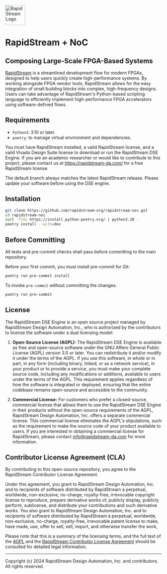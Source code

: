 <!--
Copyright (c) 2024 RapidStream Design Automation, Inc. and contributors.  All rights reserved.
The contributor(s) of this file has/have agreed to the RapidStream Contributor License Agreement.
-->

<img src="https://imagedelivery.net/AU8IzMTGgpVmEBfwPILIgw/1b565657-df33-41f9-f29e-0d539743e700/128" width="64px" alt="RapidStream Logo" />


RapidStream + NoC
=================


Composing Large-Scale FPGA-Based Systems
----------------------------------------

[RapidStream](https://rapidstream-da.com/) is a streamlined development flow for modern FPGAs, designed to help users quickly create high-performance systems. By working alongside FPGA vendor tools, RapidStream allows for the easy integration of small building blocks into complex, high-frequency designs. Users can take advantage of RapidStream's Python-based scripting language to efficiently implement high-performance FPGA accelerators using software-defined flows.


Requirements
------------

- `Python3`: 3.10 or later.
- `poetry`: to manage virtual environment and dependencies.

You must have RapidStream installed, a valid RapidStream license, and a valid Vivado Design Suite license to download or run the RapidStream DSE Engine. If you are an academic researcher or would like to contribute to this project, please contact us at https://rapidstream-da.com/ for a free RapidStream license.

The default branch always matches the latest RapidStream release. Please update your software before using the DSE engine.


Installation
------------

```bash
git clone https://github.com/rapidstream-org/rapidstream-noc.git
cd rapidstream-noc
curl -fsSL https://install.python-poetry.org/ | python3.10 -
poetry install --with=dev
```


Before Committing
-----------------

All tests and pre-commit checks shall pass before committing to the main repository.

Before your first commit, you must install pre-commit for Git:

```bash
poetry run pre-commit install
```

To invoke `pre-commit` without committing the changes:

```bash
poetry run pre-commit
```


License
-------

The RapidStream DSE Engine is an open source project managed by RapidStream Design Automation, Inc., who is authorized by the contributors to license the software under a dual licensing model:

1. **Open-Source License (AGPL):** The RapidStream DSE Engine is available as free and open-source software under the GNU Affero General Public License (AGPL) version 3.0 or later. You can redistribute it and/or modify it under the terms of the AGPL. If you use this software, in whole or in part, in any form (including binary, linked, or as a network service), in your product or to provide a service, you must make your complete source code, including any modifications or additions, available to users under the terms of the AGPL. This requirement applies regardless of how the software is integrated or deployed, ensuring that the entire codebase remains open-source and accessible to the community.

2. **Commercial License:** For customers who prefer a closed-source, commercial license that allows them to use the RapidStream DSE Engine in their products without the open-source requirements of the AGPL, RapidStream Design Automation, Inc. offers a separate commercial license. This commercial license eliminates the AGPL's stipulations, such as the requirement to make the source code of your product available to users. If you are interested in obtaining a commercial license for RapidStream, please contact info@rapidstream-da.com for more information.


Contributor License Agreement (CLA)
-----------------------------------

By contributing to this open-source repository, you agree to the RapidStream Contributor License Agreement.

Under this agreement, you grant to RapidStream Design Automation, Inc. and to recipients of software distributed by RapidStream a perpetual, worldwide, non-exclusive, no-charge, royalty-free, irrevocable copyright license to reproduce, prepare derivative works of, publicly display, publicly perform, sublicense, and distribute your contributions and such derivative works. You also grant to RapidStream Design Automation, Inc. and to recipients of software distributed by RapidStream a perpetual, worldwide, non-exclusive, no-charge, royalty-free, irrevocable patent license to make, have made, use, offer to sell, sell, import, and otherwise transfer the work,

Please note that this is a summary of the licensing terms, and the full text of the [AGPL](https://www.gnu.org/licenses/agpl-3.0.txt) and the [RapidStream Contributor License Agreement](CLA.md) should be consulted for detailed legal information.


-----

Copyright (c) 2024 RapidStream Design Automation, Inc. and contributors.  All rights reserved.
